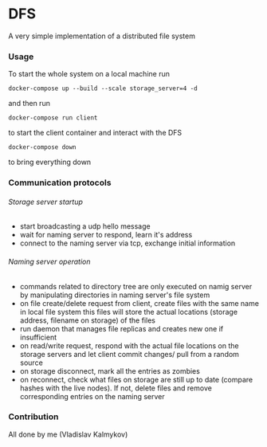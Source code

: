 # DFS
A very simple implementation of a distributed file system


### Usage

To start the whole system on a local machine run

`docker-compose up --build --scale storage_server=4 -d`

and then run 

`docker-compose run client`

to start the client container and interact with the DFS

`docker-compose down`

to bring everything down

### Communication protocols

###### Storage server startup
 - start broadcasting a udp hello message
 - wait for naming server to respond, learn it's address
 - connect to the naming server via tcp, exchange initial information
 
###### Naming server operation
- commands related to directory tree are only executed on namig server by manipulating directories in naming server's file system
- on file create/delete request from client, create files with the same name in local file system
this files will store the actual locations (storage address, filename on storage) of the files
- run daemon that manages file replicas and creates new one if insufficient
- on read/write request, respond with the actual file locations on the storage servers and let client commit changes/ pull from a random source
- on storage disconnect, mark all the entries as zombies
- on reconnect, check what files on storage are still up to date (compare hashes with the live nodes). If not, delete files and
remove corresponding entries on the naming server

### Contribution
All done by me (Vladislav Kalmykov)
